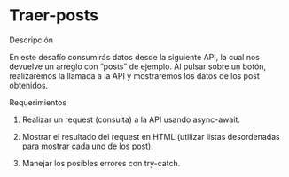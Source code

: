 # Traer-posts

Descripción

En este desafío consumirás datos desde la siguiente API, la cual nos
devuelve un arreglo con “posts” de ejemplo.
Al pulsar sobre un botón, realizaremos la llamada a la API y mostraremos los datos de los
post obtenidos.

Requerimientos

1. Realizar un request (consulta) a la API usando async-await.

2. Mostrar el resultado del request en HTML (utilizar listas desordenadas para mostrar cada uno de los post).

3. Manejar los posibles errores con try-catch.
